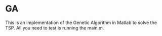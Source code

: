 # GA
This is an implementation of the Genetic Algorithm in Matlab to solve the TSP. All you need to test is running the main.m.
